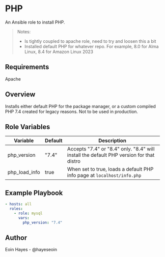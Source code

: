 # PHP

An Ansible role to install PHP. 

> Notes:
> - Is tightly coupled to apache role, need to try and loosen this a bit
> - Installed default PHP for whatever repo. For example, 8.0 for Alma Linux, 8.4 for Amazon Linux 2023

## Requirements

Apache

## Overview

Installs either default PHP for the package manager, or a custom compiled PHP 7.4 created for legacy reasons. Not to be used in production.

## Role Variables


| Variable         | Default              | Description                                        |
| ---------------- | -------------------- | -------------------------------------------------- |
| php_version   | "7.4"          | Accepts "7.4" or "8.4" only. "8.4" will install the default PHP version for that distro                    |
| php_load_info   | true | When set to true, loads a default PHP info page at `localhost/info.php`             |

## Example Playbook

```yaml
- hosts: all
  roles:
    - role: mysql
      vars:
        php_version: "7.4"
```

## Author

Eoin Hayes - @hayeseoin